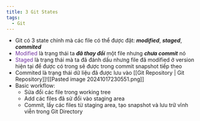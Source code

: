 ```yaml
---
title: 3 Git States
tags:
  - Git
---
```

- Git có 3 state chính mà các file có thể được đặt: ***modified***, ***staged***, ***commited***
- <span style="color:rgb(112, 48, 160)">Modified</span> là trạng thái ta ***đã thay đổi*** một file nhưng ***chưa commit*** nó
- <span style="color:rgb(112, 48, 160)">Staged</span> là trạng thái mà ta đã đánh dấu nhưng file đã modified ở version hiện tại để được có trong sẽ được trong commit snapshot tiếp theo
- Commited là trạng thái dữ liệu đã được lưu vào [[Git Repository | Git Repository]]![[Pasted image 20241017230551.png]]
- Basic workflow:
	- Sửa đổi các file trong working tree
	- Add các files đã sử đổi vào staging area
	- Commit, lấy các files từ staging area, tạo snapshot và lưu trữ vĩnh viễn trong Git Directory